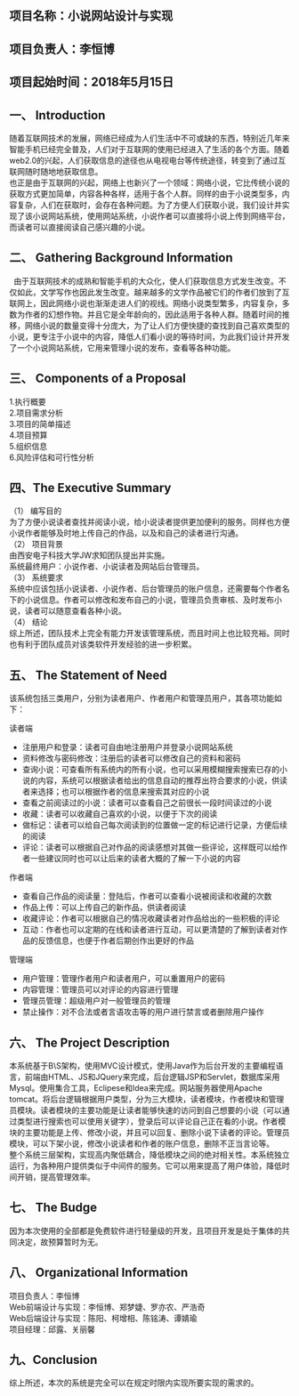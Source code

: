 
项目名称：小说网站设计与实现 
-
项目负责人：李恒博
-
项目起始时间：2018年5月15日
-

一、	Introduction
-
   随着互联网技术的发展，网络已经成为人们生活中不可或缺的东西，特别近几年来智能手机已经完全普及，人们对于互联网的使用已经进入了生活的各个方面。随着web2.0的兴起，人们获取信息的途径也从电视电台等传统途径，转变到了通过互联网随时随地地获取信息。\
也正是由于互联网的兴起，网络上也新兴了一个领域：网络小说，它比传统小说的获取方式更加简单，内容各种各样，适用于各个人群。同样的由于小说类型多，内容复杂，人们在获取时，会存在各种问题。为了方便人们获取小说，我们设计并实现了该小说网站系统，使用网站系统，小说作者可以直接将小说上传到网络平台，而读者可以直接阅读自己感兴趣的小说。

二、	Gathering Background Information
-
   由于互联网技术的成熟和智能手机的大众化，使人们获取信息方式发生改变。不仅如此，文学写作也因此发生改变。越来越多的文学作品被它们的作者们放到了互联网上，因此网络小说也渐渐走进人们的视线。网络小说类型繁多，内容复杂，多数为作者的幻想作物。并且它是全年龄向的，因此适用于各种人群。随着时间的推移，网络小说的数量变得十分庞大，为了让人们方便快捷的查找到自己喜欢类型的小说，更专注于小说中的内容，降低人们看小说的等待时间，为此我们设计并开发了一个小说网站系统，它用来管理小说的发布，查看等各种功能。

三、	Components of a Proposal
-
1.执行概要\
2.项目需求分析\
3.项目的简单描述\
4.项目预算\
5.组织信息\
6.风险评估和可行性分析

四、The Executive Summary
-
（1）	编写目的\
为了方便小说读者查找并阅读小说，给小说读者提供更加便利的服务。同样也方便小说作者能够及时地上传自己的作品，以及和自己的读者进行沟通。\
（2）	项目背景\
由西安电子科技大学JW求知团队提出并实施。\
系统最终用户：小说作者、小说读者及网站后台管理员。\
（3）	系统要求\
系统中应该包括小说读者、小说作者、后台管理员的账户信息，还需要每个作者名下的小说信息。作者可以修改和发布自己的小说，管理员负责审核、及时发布小说，读者可以随意查看各种小说。\
（4）	结论\
综上所述，团队技术上完全有能力开发该管理系统，而且时间上也比较充裕。同时也有利于团队成员对该类软件开发经验的进一步积累。

五、	The Statement of Need
-
该系统包括三类用户，分别为读者用户、作者用户和管理员用户，其各项功能如下：

读者端
* 注册用户和登录：读者可自由地注册用户并登录小说网站系统
* 资料修改与密码修改：注册后的读者可以修改自己的资料和密码
* 查询小说：可查看所有系统内的所有小说，也可以采用模糊搜索搜索已存的小说的内容，系统可以根据读者给出的信息自动的推荐出符合要求的小说，供读者来选择；也可以根据作者的信息来搜索其对应的小说
* 查看之前阅读过的小说：读者可以查看自己之前很长一段时间读过的小说
* 收藏：读者可以收藏自己喜欢的小说，以便于下次的阅读
* 做标记：读者可以给自己每次阅读到的位置做一定的标记进行记录，方便后续的阅读
* 评论：读者可以根据自己对作品的阅读感想对其做一些评论，这样既可以给作者一些建议同时也可以让后来的读者大概的了解一下小说的内容

作者端
* 查看自己作品的阅读量：登陆后，作者可以查看小说被阅读和收藏的次数
* 作品上传：可以上传自己的新作品，供读者阅读 
* 收藏评论：作者可以根据自己的情况收藏读者对作品给出的一些积极的评论
* 互动：作者也可以定期的在线和读者进行互动，可以更清楚的了解到读者对作品的反馈信息，也便于作者后期创作出更好的作品

管理端
* 用户管理：管理作者用户和读者用户，可以重置用户的密码
* 内容管理：管理员可以对评论的内容进行管理
* 管理员管理：超级用户对一般管理员的管理
* 禁止操作：对不合法或者言语攻击等的用户进行禁言或者删除用户操作

六、	The Project Description
-
本系统基于B\S架构，使用MVC设计模式，使用Java作为后台开发的主要编程语言，前端由HTML、JS和JQuery来完成，后台逻辑JSP和Servlet，数据库采用Mysql。使用集合工具，Eclipese和Idea来完成。网站服务器使用Apache tomcat。将后台逻辑根据用户类型，分为三大模块，读者模块，作者模块和管理员模块。读者模块的主要功能是让读者能够快速的访问到自己想要的小说（可以通过类型进行搜索也可以使用关键字），登录后可以评论自己正在看的小说。作者模块的主要功能是上传、修改小说，并且可以回复、删除小说下读者的评论。管理员模块，可以下架小说，修改小说读者和作者的账户信息，删除不正当言论等。\
整个系统三层架构，实现高内聚低耦合，降低模块之间的绝对相关性。本系统独立运行，为各种用户提供类似于中间件的服务。它可以用来提高了用户体验，降低时间开销，提高管理效率。

七、	The Budge
-
   因为本次使用的全部都是免费软件进行轻量级的开发，且项目开发是处于集体的共同决定，故预算暂时为无。

八、	Organizational Information
-
项目负责人：李恒博\
Web前端设计与实现：李恒博、郑梦婕、罗亦农、严浩奇\
Web后端设计与实现：陈阳、柯增相、陈铭涛、谭婧瑜\
项目经理：邱露、关丽馨

九、Conclusion
-
   综上所述，本次的系统是完全可以在规定时限内实现所要实现的需求的。
